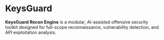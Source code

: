 # KeysGuard
**KeysGuard Recon Engine** is a modular, AI-assisted offensive security toolkit designed for full-scope reconnaissance, vulnerability detection, and API exploitation analysis.
